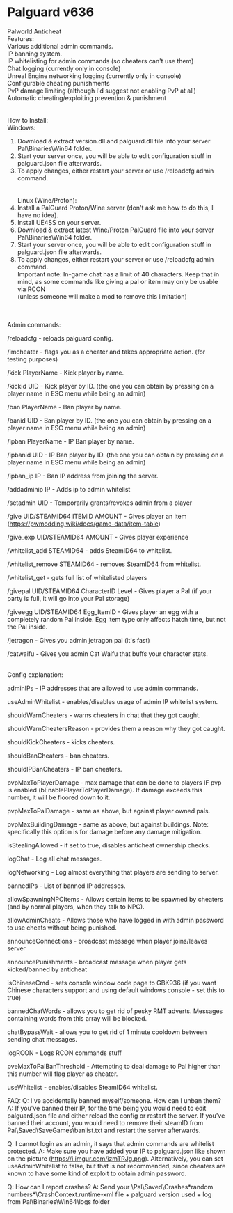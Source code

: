 # Palguard v636
 Palworld Anticheat
<br>
Features:<br>
Various  additional admin commands.<br>
IP banning system.<br>
IP whitelisting for admin commands (so cheaters can't use them)<br>
Chat logging (currently only in console)<br>
Unreal Engine networking logging (currently only in console)<br>
Configurable cheating punishments<br>
PvP damage limiting (although I'd suggest not enabling PvP at all)<br>
Automatic cheating/exploiting prevention & punishment<br>
<br><br>
How to Install:<br>
Windows:<br>
1) Download & extract version.dll and palguard.dll file into your server Pal\Binaries\Win64 folder.<br>
2) Start your server once, you will be able to edit configuration stuff in palguard.json file afterwards.<br>
3) To apply changes, either restart your server or use /reloadcfg admin command.<br>
<br><br>
Linux (Wine/Proton):<br>
1) Install a PalGuard Proton/Wine server (don't ask me how to do this, I have no idea).<br>
2) Install UE4SS on your server.<br>
3) Download & extract latest Wine/Proton PalGuard file into your server Pal\Binaries\Win64 folder.<br>
4) Start your server once, you will be able to edit configuration stuff in palguard.json file afterwards.<br>
5) To apply changes, either restart your server or use /reloadcfg admin command. <br>
Important note: In-game chat has a limit of 40 characters. Keep that in mind, as some commands like giving a pal or item may only be usable via RCON<br>
(unless someone will make a mod to remove this limitation)<br>
<br><br>

Admin commands:

/reloadcfg - reloads palguard config.

/imcheater - flags you as a cheater and takes appropriate action. (for testing purposes)

/kick PlayerName - Kick player by name.

/kickid UID - Kick player by ID. (the one you can obtain by pressing on a player name in ESC menu while being an admin)

/ban PlayerName - Ban player by name.

/banid UID - Ban player by ID. (the one you can obtain by pressing on a player name in ESC menu while being an admin)

/ipban PlayerName - IP Ban player by name.

/ipbanid UID - IP Ban player by ID. (the one you can obtain by pressing on a player name in ESC menu while being an admin)

/ipban_ip IP - Ban IP address from joining the server.

/addadminip IP - Adds ip to admin whitelist

/setadmin UID - Temporarily grants/revokes admin from a player

/give UID/STEAMID64 ITEMID AMOUNT - Gives player an item (https://pwmodding.wiki/docs/game-data/item-table)

/give_exp UID/STEAMID64 AMOUNT - Gives player experience

/whitelist_add STEAMID64 - adds SteamID64 to whitelist.

/whitelist_remove STEAMID64 - removes SteamID64 from whitelist.

/whitelist_get - gets full list of whitelisted players

/givepal UID/STEAMID64 CharacterID Level - Gives player a Pal (if your party is full, it will go into your Pal storage)

/giveegg UID/STEAMID64 Egg_ItemID - Gives player an egg with a completely random Pal inside. Egg item type only affects hatch time, but not the Pal inside.

/jetragon - Gives you admin jetragon pal (it's fast)

/catwaifu - Gives you admin Cat Waifu that buffs your character stats. 
<br><br>

Config explanation:

adminIPs - IP addresses that are allowed to use admin commands.

useAdminWhitelist - enables/disables usage of admin IP whitelist system.

shouldWarnCheaters - warns cheaters in chat that they got caught.

shouldWarnCheatersReason - provides them a reason why they got caught.

shouldKickCheaters - kicks cheaters.

shouldBanCheaters - ban cheaters.

shouldIPBanCheaters - IP ban cheaters.

pvpMaxToPlayerDamage - max damage that can be done to players IF pvp is enabled (bEnablePlayerToPlayerDamage). If damage exceeds this number, it will be floored down to it.

pvpMaxToPalDamage - same as above, but against player owned pals.

pvpMaxBuildingDamage - same as above, but against buildings. Note: specifically this option is for damage before any damage mitigation.

isStealingAllowed - if set to true, disables anticheat ownership checks.

logChat - Log all chat messages.

logNetworking - Log almost everything that players are sending to server.

bannedIPs - List of banned IP addresses.

allowSpawningNPCItems - Allows certain items to be spawned by cheaters (and by normal players, when they talk to NPC).

allowAdminCheats - Allows those who have logged in with admin password to use cheats without being punished.

announceConnections - broadcast message when player joins/leaves server

announcePunishments - broadcast message when player gets kicked/banned by anticheat

isChineseCmd - sets console window code page to GBK936 (if you want Chinese characters support and using default windows console - set this to true)

bannedChatWords - allows you to get rid of pesky RMT adverts. Messages containing words from this array will be blocked.

chatBypassWait - allows you to get rid of 1 minute cooldown between sending chat messages.

logRCON - Logs RCON commands stuff

pveMaxToPalBanThreshold - Attempting to deal damage to Pal higher than this number will flag player as cheater.

useWhitelist - enables/disables SteamID64 whitelist. 


FAQ:
Q: I've accidentally banned myself/someone. How can I unban them?
A: If you've banned their IP, for the time being you would need to edit palguard.json file and either reload the config or restart the server. If you've banned their account, you would need to remove their steamID from Pal\Saved\SaveGames\banlist.txt and restart the server afterwards.

Q: I cannot login as an admin, it says that admin commands are whitelist protected.
A: Make sure you have added your IP to palguard.json like shown on the picture (https://i.imgur.com/izmTRJg.png). Alternatively, you can set useAdminWhitelist to false, but that is not recommended, since cheaters are known to have some kind of exploit to obtain admin password.

Q: How can I report crashes?
A: Send your \Pal\Saved\Crashes\*random numbers*\CrashContext.runtime-xml file + palguard version used + log from Pal\Binaries\Win64\logs folder 
